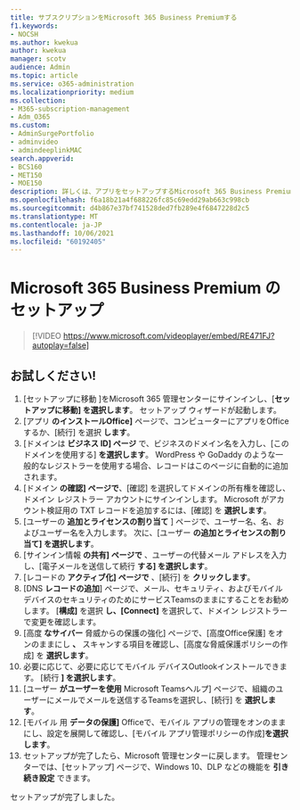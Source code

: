 ```yaml
---
title: サブスクリプションをMicrosoft 365 Business Premiumする
f1.keywords:
- NOCSH
ms.author: kwekua
author: kwekua
manager: scotv
audience: Admin
ms.topic: article
ms.service: o365-administration
ms.localizationpriority: medium
ms.collection:
- M365-subscription-management
- Adm_O365
ms.custom:
- AdminSurgePortfolio
- adminvideo
- admindeeplinkMAC
search.appverid:
- BCS160
- MET150
- MOE150
description: 詳しくは、アプリをセットアップするMicrosoft 365 Business Premium。
ms.openlocfilehash: f6a18b21a4f688226fc85c69edd29ab663c998cb
ms.sourcegitcommit: d4b867e37bf741528ded7fb289e4f6847228d2c5
ms.translationtype: MT
ms.contentlocale: ja-JP
ms.lasthandoff: 10/06/2021
ms.locfileid: "60192405"
---
```

# <a name="set-up-microsoft-365-business-premium"></a>Microsoft 365 Business Premium のセットアップ

> [!VIDEO https://www.microsoft.com/videoplayer/embed/RE471FJ?autoplay=false]

## <a name="try-it"></a>お試しください!

1. [セットアップに移動 <a href="https://go.microsoft.com/fwlink/p/?linkid=2024339" target="_blank">]</a>をMicrosoft 365 管理センターにサインインし、[**セットアップに移動] を選択します**。 セットアップ ウィザードが起動します。
2.  [アプリ **のインストールOffice]** ページで、コンピューターにアプリをOfficeするか、[続行] を選択 **します**。
3.  [ドメインは  **ビジネス ID] ページ**  で、ビジネスのドメイン名を入力し、[このドメインを使用する]  **を選択します**。 WordPress や GoDaddy のような一般的なレジストラーを使用する場合、レコードはこのページに自動的に追加されます。
4. [ドメイン **の確認] ページで**、[確認] を選択してドメインの所有権を確認し、ドメイン レジストラー アカウントにサインインします。  Microsoft がアカウント検証用の TXT レコードを追加するには、[確認] を  **選択します**。
5. [ユーザーの  **追加とライセンスの割り当て**  ] ページで、ユーザー名、名、およびユーザー名を入力します。 次に、[ユーザー  **の追加とライセンスの割り当て] を選択します**。
6. [サインイン情報  **の共有] ページで**  、ユーザーの代替メール アドレスを入力し、[電子メールを送信して続行  **する] を選択します**。
7.  [レコードの  **アクティブ化] ページで**  、[続行] を  **クリックします**。
8.  [DNS **レコードの追加**] ページで、メール、セキュリティ、およびモバイル デバイスのセキュリティのためにサービスTeamsのままにすることをお勧めします。 [**構成]** を選択 **し、[Connect]** を選択して、ドメイン レジストラーで変更を確認します。
9.  [高度 **なサイバー** 脅威からの保護の強化] ページで、[高度Office保護] をオンのままにし **、** スキャンする項目を確認し、[高度な脅威保護ポリシーの作成] を **選択します**。   
10.  必要に応じて、必要に応じてモバイル デバイスOutlookインストールできます。 [続行  **] を選択します**。
11. [ユーザー **がユーザーを使用** Microsoft Teamsヘルプ] ページで、組織のユーザーにメールでメールを送信するTeamsを選択し、[続行] を **選択します**。
12. [モバイル 用 **データの保護]** Officeで、モバイル アプリの管理をオンのままにし、設定を展開して確認し、[モバイル アプリ管理ポリシーの作成]**を選択します**。
13. セットアップが完了したら、Microsoft 管理センターに戻します。 管理センターでは、[セットアップ] ページで、Windows 10、DLP などの機能を **引き続き設定** できます。

セットアップが完了しました。